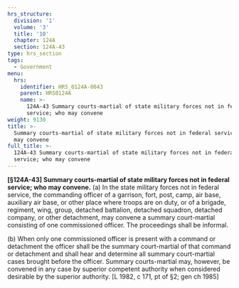 ```yaml
---
hrs_structure:
  division: '1'
  volume: '3'
  title: '10'
  chapter: 124A
  section: 124A-43
type: hrs_section
tags:
  - Government
menu:
  hrs:
    identifier: HRS_0124A-0043
    parent: HRS0124A
    name: >-
      124A-43 Summary courts-martial of state military forces not in federal
      service; who may convene
weight: 9130
title: >-
  Summary courts-martial of state military forces not in federal service; who
  may convene
full_title: >-
  124A-43 Summary courts-martial of state military forces not in federal
  service; who may convene
---
```

**[§124A-43] Summary courts-martial of state military forces not in federal service; who may convene.** (a) In the state military forces not in federal service, the commanding officer of a garrison, fort, post, camp, air base, auxiliary air base, or other place where troops are on duty, or of a brigade, regiment, wing, group, detached battalion, detached squadron, detached company, or other detachment, may convene a summary court-martial consisting of one commissioned officer. The proceedings shall be informal.

(b) When only one commissioned officer is present with a command or detachment the officer shall be the summary court-martial of that command or detachment and shall hear and determine all summary court-martial cases brought before the officer. Summary courts-martial may, however, be convened in any case by superior competent authority when considered desirable by the superior authority. [L 1982, c 171, pt of §2; gen ch 1985]